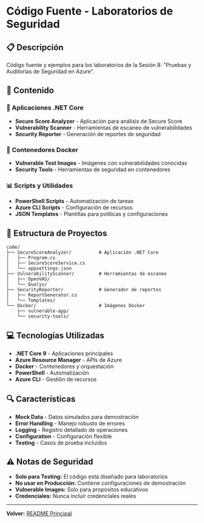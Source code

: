 # Código Fuente - Laboratorios de Seguridad

## 📋 Descripción
Código fuente y ejemplos para los laboratorios de la Sesión 8: "Pruebas y Auditorías de Seguridad en Azure".

## 📁 Contenido

### 🔧 Aplicaciones .NET Core
- **Secure Score Analyzer** - Aplicación para análisis de Secure Score
- **Vulnerability Scanner** - Herramientas de escaneo de vulnerabilidades
- **Security Reporter** - Generación de reportes de seguridad

### 🐳 Contenedores Docker
- **Vulnerable Test Images** - Imágenes con vulnerabilidades conocidas
- **Security Tools** - Herramientas de seguridad en contenedores

### 📊 Scripts y Utilidades
- **PowerShell Scripts** - Automatización de tareas
- **Azure CLI Scripts** - Configuración de recursos
- **JSON Templates** - Plantillas para políticas y configuraciones

## 🚀 Estructura de Proyectos

```
code/
├── SecureScoreAnalyzer/          # Aplicación .NET Core
│   ├── Program.cs
│   ├── SecureScoreService.cs
│   └── appsettings.json
├── VulnerabilityScanner/         # Herramientas de escaneo
│   ├── OpenVAS/
│   └── Qualys/
├── SecurityReporter/             # Generador de reportes
│   ├── ReportGenerator.cs
│   └── Templates/
└── Docker/                       # Imágenes Docker
    ├── vulnerable-app/
    └── security-tools/
```

## 💻 Tecnologías Utilizadas
- **.NET Core 9** - Aplicaciones principales
- **Azure Resource Manager** - APIs de Azure
- **Docker** - Contenedores y orquestación
- **PowerShell** - Automatización
- **Azure CLI** - Gestión de recursos

## 🔍 Características
- **Mock Data** - Datos simulados para demostración
- **Error Handling** - Manejo robusto de errores
- **Logging** - Registro detallado de operaciones
- **Configuration** - Configuración flexible
- **Testing** - Casos de prueba incluidos

## ⚠️ Notas de Seguridad
- **Solo para Testing:** El código está diseñado para laboratorios
- **No usar en Producción:** Contiene configuraciones de demostración
- **Vulnerable Images:** Solo para propósitos educativos
- **Credenciales:** Nunca incluir credenciales reales

---
**Volver:** [README Principal](../README.md) 